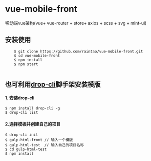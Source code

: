 # vue-mobile-front
移动端vue架构(vue+ vue-router + store+ axios + scss + svg + mint-ui)

## 安装使用

``` 
    $ git clone https://github.com/raintao/vue-mobile-front.git
    $ cd vue-mobile-front
    $ npm install
    $ npm start
    
``` 

## 也可利用[drop-cli](https://github.com/raintao/drop-cli.git)脚手架安装模版

#### 1. 安装drop-cli

```
$ npm install drop-cli -g
$ drop-cli list

```

#### 2.选择模板并创建自己的项目

```
$ drop-cli init
$ gulp-html-front // 输入一个模版
$ gulp-html-test  // 输入自己的项目名称
$ cd gulp-html-test
$ npm install

```
